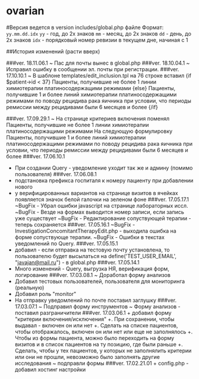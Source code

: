 # ovarian

#Версия ведется в version includes/global.php файле
Формат: `yy.mm.dd.idx`
`yy`  - год, до 2х знаков
`mm`  - месяц, до 2х знаков
`dd`  - день, до 2х знаков
`idx` - порядковый номер ревизии в текущем дне, начиная с 1

##История изменений (расти вверх)

###ver. 18.11.06.1
    ~ Пас для почты вынес в global.php
###ver. 18.10.04.1
	~ Исправил ошибку в сообщении эл. почты при регистрации.
###ver. 17.10.10.1
   ~ В шаблоне templates/edit_inclusion.tpl на 76 строке вставил
   {if $patient->id < 37}
					Пациенты, получившие не более 1 линии химиотерапии платиносодержащими режимами
                {else}
                	Пациенты, получившие 1 и более линий химиотерапии платиносодержащими режимами по поводу рецидива 
                	рака яичника при условии, что периоды ремиссии между рецидивами были 6 месяцев и более
   {/if}
  
###ver. 17.09.29.1
   ~ На странице критериев включения поменял
       Пациенты, получившие не более 1 линии химиотерапии платиносодержащими режимами
       На следующую формулировку
       Пациенты, получившие 1 и более линий химиотерапии платиносодержащими режимами по поводу рецидива рака яичника при условии, что периоды ремиссии между рецидивами были 6 месяцев и более
###ver. 17.06.10.1
   + При создании Query - уведомление уходит так же и админу (помимо пользователя)
###ver. 17.06.08.1
   + подстановка префикса госпиталя к номеру пациенту при добавлении нового
   + у верифицированных вариантов на странице визитов в ячейках появляется значок белой галочки
     на зеленом фоне 
###ver. 17.05.17.1
   ~BugFix - Убрал ошибки javascript на странице лабораторных иссл.
   ~BugFix - Везде на формах выводится номер записи, если запись уже существует
   ~BugFix - Редактирование сопуствующей терапии - теперь сохраняется
###ver. 17.05.16.1
   ~BugFix - InvestigationConcomitantTherapyEdit.php - выходила ошибка на форме сопуствующе терапии.
   ~BugFix - Ошибки в текстах уведомлений по Query.
###ver. 17.05.15.1
   + добавил - если отправка на тестовую почту установлена, то пользователю будет высылаться на 
   define('TEST_USER_EMAIL', "javajan@mail.ru") - в global.php
###ver. 17.05.14.1
   + Много изменений - Query, выгрузка НЯ, верификация форм, логирование
###ver. 17.03.08.1
   ~ Доработал форму анализов
   + Добавил тестовых пользователей, пользователя для мониторинга (реальную)
   + Добавил роль "monitor"
   + На отправку уведомлений по почте поставил заглушку
###ver. 17.03.07.1
   ~ Подправил форму инструментов
   ~ Форму анализов - поставил разграничители
###ver. 17.03.06.1
	+ добавил форму "критерии включения/исключения"
	+. При сохранении, чтобы выдавал - включен он или нет
	+. Сделать на списке пациентов, чтобы отображалось, включен он или нет или еще не заполнялось
	+. Чтобы из формы пациента, можно  было переходить на форму визитов и в список пациентов на ту позицию, где были раньше
	+. Сделать, чтобы у тех пациентов, у которых не заполнялить критерии или они не прошли, невозможно было заполнять другие исследования
	~ подправли формы
###ver. 17.02.21.01
	+ config.php - добавил хостинг настройки
